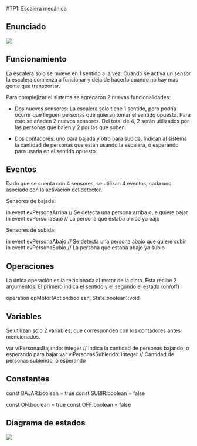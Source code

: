 #TP1: Escalera mecánica

## Enunciado

![](https://user-images.githubusercontent.com/38143566/82247631-17c35500-991d-11ea-9891-ed4427b3cafc.jpg)

## Funcionamiento

La escalera solo se mueve en 1 sentido a la vez. Cuando se activa un sensor la escalera comienza a funcionar y deja de hacerlo cuando no hay más gente que transportar.

Para complejizar el sistema se agregaron 2 nuevas funcionalidades:

* Dos nuevos sensores: La escalera solo tiene 1 sentido, pero podría ocurrir que lleguen personas que quieran tomar el sentido opuesto. Para esto se añaden 2 nuevos sensores. Del total de 4, 2 serán utilizados por las personas que bajen y 2 por las que suben.

* Dos contadores: uno para bajada y otro para subida. Indican al sistema la cantidad de personas que están usando la escalera, o esperando para usarla en el sentido opuesto.

## Eventos

Dado que se cuenta con 4 sensores, se utilizan 4 eventos, cada uno asociado con la activación del detector.

Sensores de bajada:

in event evPersonaArriba // Se detecta una persona arriba que quiere bajar
in event evPersonaBajo // La persona que estaba arriba ya bajo

Sensores de subida:

in event evPersonaAbajo // Se detecta una persona abajo que quiere subir
in event evPersonaSubio // La persona que estaba abajo ya subio


## Operaciones

La única operación es la relacionada al motor de la cinta. Esta recibe 2 argumentos: El primero indica el sentido y el segundo el estado (on/off)

operation opMotor(Action:boolean, State:boolean):void

## Variables

Se utilizan solo 2 variables, que corresponden con los contadores antes mencionados.

var viPersonasBajando: integer // Indica la cantidad de personas bajando, o esperando para bajar
var viPersonasSubiendo: integer // Cantidad de personas subiendo, o esperando

## Constantes

const BAJAR:boolean = true
const SUBIR:boolean = false

const ON:boolean = true
const OFF:boolean = false

## Diagrama de estados

![](https://user-images.githubusercontent.com/38143566/82248977-6c67cf80-991f-11ea-992d-d7992db0c115.png)
